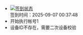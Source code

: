 - [![签到状态](https://github.com/womade/Cloud189-Actions/actions/workflows/main.yml/badge.svg?branch=main)](https://github.com/womade/Cloud189-Actions/actions/workflows/main.yml) <br> 签到时间：2025-09-07 00:37:48
- 开始执行帐号1
- 设备ID不存在，需要二次设备校验
